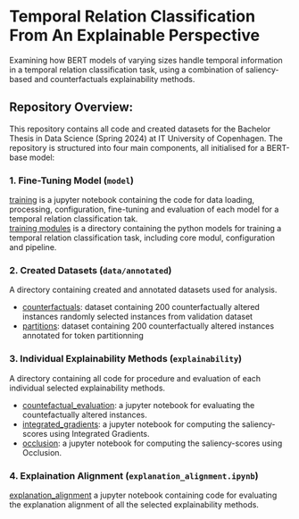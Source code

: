 # Temporal Relation Classification From An Explainable Perspective

Examining how BERT models of varying sizes handle temporal information in a temporal relation classification task, using a combination of saliency-based and counterfactuals explainability methods. 


## Repository Overview: 
This repository contains all code and created datasets for the Bachelor Thesis in Data Science (Spring 2024) at IT University of Copenhagen. The repository is structured into four main components, all initialised for a BERT-base model: 

### 1. Fine-Tuning Model (``model``)
[training](https://github.com/seterenziani/TRC-XAI/blob/main/model_training.ipynb) is a jupyter notebook containing the code for data loading, processing, configuration, fine-tuning and evaluation of each model for a temporal relation classification tak.  
[training modules](https://github.com/seterenziani/TRC-XAI/tree/main/model) is a directory containing the python models for training a temporal relation classification task, including core modul, configuration and pipeline. 

### 2. Created Datasets (``data/annotated``)
A directory containing created and annotated datasets used for analysis. 

* [counterfactuals](https://github.com/seterenziani/TRC-XAI/blob/main/data/annotated/counterfactuals.csv): dataset containing 200 counterfactually altered instances randomly selected instances from validation dataset
* [partitions](https://github.com/seterenziani/TRC-XAI/blob/main/data/annotated/partitions.csv): dataset containing 200 counterfactually altered instances annotated for token partitionning

### 3. Individual Explainability Methods (``explainability``) 
A directory containing all code for procedure and evaluation of each individual selected explainability methods. 

* [countefactual_evaluation](https://github.com/seterenziani/TRC-XAI/blob/main/explainability/counterfactual_evaluation.ipynb): a jupyter notebook for evaluating the countefactually altered instances.
* [integrated_gradients](https://github.com/seterenziani/TRC-XAI/blob/main/explainability/gradients.ipynb): a jupyter notebook for computing the saliency-scores using Integrated Gradients.
* [occlusion](https://github.com/seterenziani/TRC-XAI/blob/main/explainability/occlusion.ipynb): a jupyter notebook for computing the saliency-scores using Occlusion.

### 4. Explaination Alignment (``explanation_alignment.ipynb``) 
[explanation_alignment](https://github.com/seterenziani/TRC-XAI/blob/main/explanation_alignment.ipynb) a jupyter notebook containing code for evaluating the explanation alignment of all the selected explainability methods.
